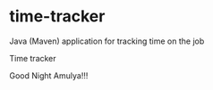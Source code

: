 # time-tracker
Java (Maven) application for tracking time on the job

Time tracker

Good Night Amulya!!!
